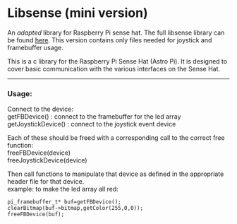# Libsense (mini version) 
An *adapted* library for Raspberry Pi sense hat. The full libsense library can be found [here](github.com/gsilber/libsense_p). This version contains only files needed for joystick and framebuffer usage.

 
This is a c library for the Raspberry Pi Sense Hat (Astro Pi).  It is designed to cover basic communication with the various interfaces on the Sense Hat.  

---
### Usage:  
Connect to the device:  
	getFBDevice() : connect to the framebuffer for the led array  
	getJoystickDevice() : connect to the joystick event device
  
Each of these should be freed with a corresponding call to the correct free function:  
	freeFBDevice(device)  
	freeJoystickDevice(device)  

Then call functions to manipulate that device as defined in the appropriate header file for that device.  
	example: to make the led array all red:  
  
	pi_framebuffer_t* buf=getFBDevice();  
	clearBitmap(buf->bitmap,getColor(255,0,0));  
	freeFBDevice(buf);  
  

  
